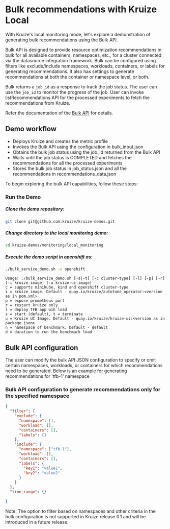 # Bulk recommendations with Kruize Local

With Kruize's local monitoring mode, let's explore a demonstration of generating bulk recommendations using the Bulk API. 

Bulk API is designed to provide resource optimization recommendations in bulk for all available
containers, namespaces, etc., for a cluster connected via the datasource integration framework. Bulk can
be configured using filters like exclude/include namespaces, workloads, containers, or labels for generating
recommendations. It also has settings to generate recommendations at both the container or namespace level, or both.

Bulk returns a `job_id` as a response to track the job status. The user can use the `job_id` to monitor the
progress of the job. User can invoke listRecommendations API for the processed experiments to fetch the recommendations from Kruize. 

Refer the documentation of the [Bulk API](https://github.com/kruize/autotune/blob/master/design/BulkAPI.md) for details.

## Demo workflow

- Deploys Kruize and creates the metric profile
- Invokes the Bulk API using the configuration in bulk_input.json
- Obtains the bulk job status using the job_id returned from the Bulk API
- Waits until the job status is COMPLETED and fetches the recommendations for all the processed experiments
- Stores the bulk job status in job_status.json and all the recommendations in recommendations_data.json

To begin exploring the bulk API capabilities, follow these steps:

### Run the Demo

##### Clone the demo repository:
```sh
git clone git@github.com:kruize/kruize-demos.git
```
##### Change directory to the local monitoring demo:
```sh
cd kruize-demos/monitoring/local_monitoring
```
##### Execute the demo script in openshift as:
```sh
./bulk_service_demo.sh -c openshift
```

```
Usage: ./bulk_service_demo.sh [-s|-t] [-c cluster-type] [-l] [-p] [-r] [-i kruize-image] [-u kruize-ui-image]
c = supports minikube, kind and openshift cluster-type
i = kruize image. Default - quay.io/kruize/autotune_operator:<version as in pom.xml>
p = expose prometheus port
r = restart kruize only
l = deploy TFB app wih load
s = start (default), t = terminate
u = Kruize UI Image. Default - quay.io/kruize/kruize-ui:<version as in package.json>
n = namespace of benchmark. Default - default
d = duration to run the benchmark load
```

## Bulk API configuration

The user can modify the bulk API JSON configuration to specify or omit certain namespaces, workloads, or containers for which recommendations need to be generated.
Below is an example for generating recommendations for 'tfb-1' namespace 

### Bulk API configuration to generate recommendations only for the specified namespace

```json
{
  "filter": {
    "exclude": {
      "namespace": [],
      "workload": [],
      "containers": [],
      "labels": {}
    },
    "include": {
      "namespace": ["tfb-1"],
      "workload": [],
      "containers": [],
      "labels": {
        "key1": "value1",
        "key2": "value2"
      }
    }
  },
  "time_range": {}
  
}

```

Note: The option to filter based on namespaces and other criteria in the bulk configuration is not supported in Kruize release 0.1 and will be introduced in a future release.

